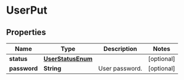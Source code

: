 
# UserPut

## Properties
Name | Type | Description | Notes
------------ | ------------- | ------------- | -------------
**status** | [**UserStatusEnum**](UserStatusEnum.md) |  |  [optional]
**password** | **String** | User password. |  [optional]



